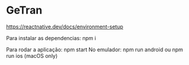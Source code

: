 # GeTran

https://reactnative.dev/docs/environment-setup

  Para instalar as dependencias:
npm i

  Para rodar a aplicação:
npm start
  No emulador:
npm run android
  ou
npm run ios    (macOS only)

